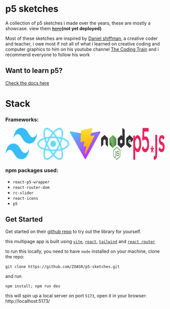 # p5 sketches

A collection of p5 sketches i made over the years, these are mostly a showcase. view them ~~[here](https://zoasr.github.io/p5-sketches)~~**(not yet deployed)**

Most of these sketches are inspired by [Daniel shiffman](https://thecodingtrain.com/about), a creative coder and teacher, i owe most if not all of what i learned on creative coding and computer graphics to him on his youtube channel [The Coding Train](https://www.youtube.com/@TheCodingTrain) and i recommend everyone to follow his work

## Want to learn p5?

[Check the docs here](https://p5js.org/reference/)

# Stack

### Frameworks:

<div style="display: flex" >
<img src="./images/tailwindcss.svg" height = 100px width="100px">
<img src="./images/React-icon.svg" height = 100px width="100px">
<img src="./images/Vitejs-logo.svg" height = 100px width="100px">
<img src="./images/Node.js_logo.svg" height = 100px width="100px">
<img src="./images/P5js_Logo.svg" height = 100px width="100px">
</div>

### npm packages used:

-   `react-p5-wrapper`
-   `react-router-dom`
-   `rc-slider`
-   `react-icons`
-   `p5`

## Get Started

Get started on their [github repo](https://github.com/processing/p5.js) to try out the library for yourself.

this multipage app is built using [`vite`](https://vitejs.dev/), [`react`](https://react.dev/), [`tailwind`](https://tailwindcss.com/) and [`react router`](https://reactrouter.com/)

to run this locally, you need to have `node` installed on your machine, clone the repo:

```shell
git clone https://github.com/ZOASR/p5-sketches.git
```

and run

```shell
npm install; npm run dev
```

this will spin up a local server on port `5173`, open it in your browser: http://localhost:5173/
